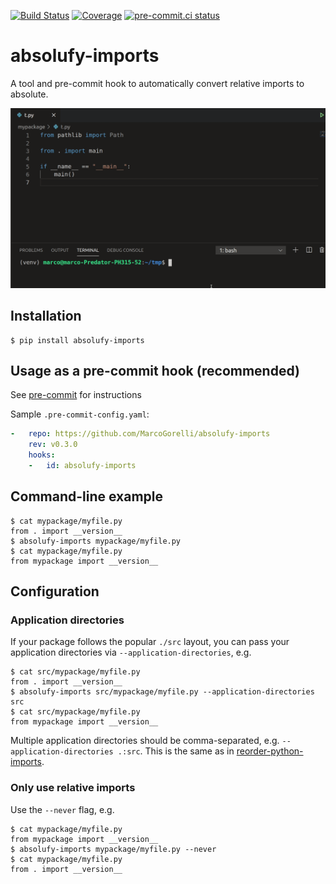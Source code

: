 [![Build Status](https://github.com/MarcoGorelli/absolufy-imports/workflows/tox/badge.svg)](https://github.com/MarcoGorelli/absolufy-imports/actions?workflow=tox)
[![Coverage](https://codecov.io/gh/MarcoGorelli/absolufy-imports/branch/main/graph/badge.svg)](https://codecov.io/gh/MarcoGorelli/absolufy-imports)
[![pre-commit.ci status](https://results.pre-commit.ci/badge/github/MarcoGorelli/absolufy-imports/main.svg)](https://results.pre-commit.ci/latest/github/MarcoGorelli/absolufy-imports/main)

absolufy-imports
================

A tool and pre-commit hook to automatically convert relative imports to absolute.

<p align="center">
    <a href="#readme">
        <img alt="demo" src="https://raw.githubusercontent.com/nbQA-dev/nbQA-demo/master/abs-imports.gif">
    </a>
</p>

## Installation

```console
$ pip install absolufy-imports
```

## Usage as a pre-commit hook (recommended)

See [pre-commit](https://github.com/pre-commit/pre-commit) for instructions

Sample `.pre-commit-config.yaml`:

```yaml
-   repo: https://github.com/MarcoGorelli/absolufy-imports
    rev: v0.3.0
    hooks:
    -   id: absolufy-imports
```

## Command-line example

```console
$ cat mypackage/myfile.py
from . import __version__
$ absolufy-imports mypackage/myfile.py
$ cat mypackage/myfile.py
from mypackage import __version__
```

## Configuration

### Application directories

If your package follows the popular `./src` layout, you can pass your application directories via `--application-directories`, e.g.

```console
$ cat src/mypackage/myfile.py
from . import __version__
$ absolufy-imports src/mypackage/myfile.py --application-directories src
$ cat src/mypackage/myfile.py
from mypackage import __version__
```

Multiple application directories should be comma-separated, e.g. `--application-directories .:src`. This is the same as in [reorder-python-imports](https://github.com/asottile/reorder_python_imports).

### Only use relative imports

Use the `--never` flag, e.g.

```console
$ cat mypackage/myfile.py
from mypackage import __version__
$ absolufy-imports mypackage/myfile.py --never
$ cat mypackage/myfile.py
from . import __version__
```

